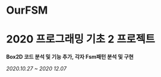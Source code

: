 # OurFSM

# 2020 프로그래밍 기초 2 프로젝트

__Box2D 코드 분석 및 기능 추가, 각자 Fsm패턴 분석 및 구현__


_2020.10.27 ~ 2020 12.07_
